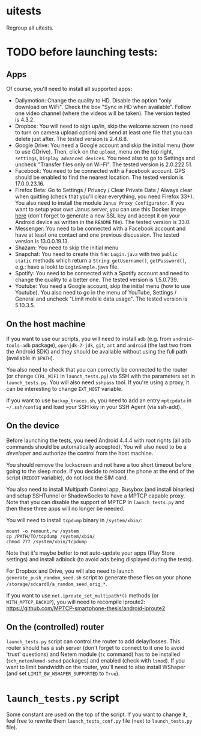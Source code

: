 uitests
=======

Regroup all uitests.

TODO before launching tests:
============================

Apps
----

Of course, you'll need to install all supported apps:

* Dailymotion: Change the quality to HD. Disable the option "only download on WiFi". Check the box "Sync in HD when available". Follow one video channel (where the videos will be taken). The version tested is 4.3.2.
* Dropbox: You will need to sign up/in, skip the welcome screen (no need to turn on camera upload option) and send at least one file that you can delete just after. The tested version is 2.4.6.8.
* Google Drive: You need a Google account and skip the initial menu (how to use GDrive). Then, click on the `upload`, menu on the top right, `settings`, `Display advanced devices`. You need also to go to Settings and uncheck "Transfer files only on Wi-Fi". The tested version is 2.0.222.51.
* Facebook: You need to be connected with a Facebook account. GPS should be enabled to find the nearest location. The tested version is 17.0.0.23.16.
* Firefox Beta: Go to Settings / Privacy / Clear Private Data / Always clear when quitting (check that you'll clear everything, you need Firefox 33+). You also need to install the module `Janus Proxy Configurator`. If you want to setup your own Janus server, you can use this Docker image [here](https://registry.hub.docker.com/u/matttbe/docker-janus-node/) (don't forget to generate a new SSL key and accept it on your Android device as written in the `README` file). The tested version is 33.0.
* Messenger: You need to be connected with a Facebook account and have at least one contact and one previous discussion. The tested version is 13.0.0.19.13.
* Shazam: You need to skip the initial menu
* Snapchat: You need to create this file: `Login.java` with two `public static` methods which return a `String`: `getUsername()`, `getPassword()`, e.g.: have a lookt to `LoginSample.java` file.
* Spotify: You need to be connected with a Spotify account and need to change the quality to a better one. The tested version is 1.5.0.739.
* Youtube: You need a Google account, skip the initial menu (how to use Youtube). You also need to go in the menu of YouTube, Settings / General and uncheck "Limit mobile data usage". The tested version is 5.10.3.5.


On the host machine
-------------------

If you want to use our scripts, you will need to install `adb` (e.g. from `android-tools-adb` package), `openjdk-7-jdk`, `git`, `ant` and `android` (the last two from the Android SDK) and they should be available without using the full path (available in `$PATH`).

You also need to check that you can correctly be connected to the router (or change `CTRL_WIFI` in `launch_tests.py`) via SSH with the parameters set in `launch_tests.py`. You will also need `sshpass` tool. If you're using a proxy, it can be interesting to change `EXT_HOST` variable.

If you want to use `backup_traces.sh`, you need to add an entry `mptcpdata` in `~/.ssh/config` and load your SSH key in your SSH Agent (via ssh-add).


On the device
-------------

Before launching the tests, you need Android 4.4.4 with root rights (all adb commands should be automatically accepted).
You will also need to be a _developer_ and authorize the control from the host machine.

You should remove the lockscreen and not have a too short timeout before going to the sleep mode. If you decide to reboot the phone at the end of the script (`REBOOT` variable), do not lock the SIM card.

You also need to install Multipath Control app, Busybox (and install binaries) and setup SSHTunnel or ShadowSocks to have a MPTCP capable proxy. Note that you can disable the support of MPTCP in `launch_tests.py` and then these three apps will no longer be needed.

You will need to install `tcpdump` binary in `/system/xbin/`:

    mount -o remount,rw /system
    cp /PATH/TO/tcpdump /system/xbin/
    chmod 777 /system/xbin/tcpdump

Note that it's maybe better to not auto-update your apps (Play Store settings) and install adblock (to avoid ads being displayed during the tests).

For Dropbox and Drive, you will also need to launch `generate_push_random_seed.sh` script to generate these files on your phone `/storage/sdcard0/a_random_seed_orig_*`.

If you want to use `net.iproute_set_multipath*()` methods (or `WITH_MPTCP_BACKUP`), you will need to recompile iproute2: https://github.com/MPTCP-smartphone-thesis/android-iproute2


On the (controlled) router
--------------------------

`launch_tests.py` script can control the router to add delay/losses. This router should has a ssh server (don't forget to connect to it one to avoid 'trust' questions) and Netem module (`tc` command) has to be installed (`sch_netem`/`kmod-sched` packages) and enabled (check with `lsmod`). If you want to limit bandwidth on the router, you'll need to also install WShaper (and set `LIMIT_BW_WSHAPER_SUPPORTED` to `True`).


`launch_tests.py` script
========================

Some constant are used on the top of the script. If you want to change it, feel free to rewrite them `launch_tests_conf.py` file (next to `launch_tests.py` file).
